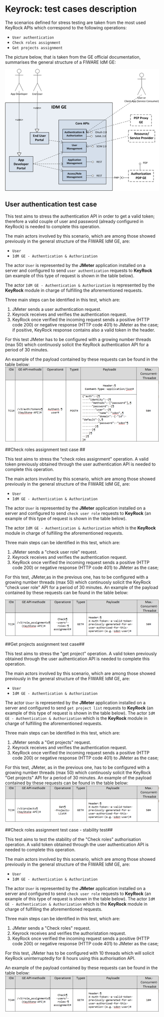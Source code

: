 # Keyrock: test cases description #

The scenarios defined for stress testing are taken from the most used KeyRock APIs which correspond to the following operations:

- `User authentication`
- `Check roles assignment`
- `Get projects assignment`

The picture below, that is taken from the GE official documentation, summarises the general structure of a FIWARE IdM GE:

![Update data flow](./Idm_ge.png)

## User authentication test case ##

This test aims to stress the authentication API in order to get a valid token; therefore a valid couple of user and password (already configured in KeyRock) is needed to complete this operation.

The main actors involved by this scenario, which are among those showed previously in the general structure of the FIWARE IdM GE, are:

- `User`
- `IdM GE - Authentication & Authorization`

The actor `User` is represented by the **JMeter** application installed on a server and configured to send `user authentication` requests to **KeyRock** (an example of this type of request is shown in the table below).

The actor `IdM GE - Authentication & Authorization` is  represented by the **KeyRock** module in charge of fulfilling the aforementioned requests.

Three main steps can be identified in this test, which are:

1. JMeter sends a user authentication request.
2. Keyrock receives and verifies the authentication request.
3. KeyRock once verified the incoming request sends a positive (HTTP code 200) or negative response (HTTP code 401) to JMeter as the case; if positive, KeyRock response contains also a valid token in the header. 

For this test JMeter has to be configured with a growing number threads (max 50) which continuosly solicit the KeyRock authentication API for a period of 30 minutes.

An example of the payload contained by these requests can be found in the table below:
![Update data flow](./Table1.png)

##Check roles assignment test case	##

This test aims to stress the "check roles assignment" operation. A valid token previously obtained through the user authentication API is needed to complete this operation.

The main actors involved by this scenario, which are among those showed previously in the general structure of the FIWARE IdM GE, are:

- `User`
- `IdM GE - Authentication & Authorization`

The actor `User` is represented by the **JMeter** application installed on a server and configured to send `check user role` requests to **KeyRock** 
(an example of this type of request is shown in the table below).

The actor `IdM GE - Authentication & Authorization` which is the **KeyRock** module in charge of fulfilling the aforementioned requests.

Three main steps can be identified in this test, which are:

1. JMeter sends a "check user role" request.
2. Keyrock receives and verifies the authentication request.
3. KeyRock once verified the incoming request sends a positive (HTTP code 200) or negative response (HTTP code 401) to JMeter as the case; 

For this test, JMeter,as in the previous one, has to be configured with a growing number threads (max 50) which continuosly solicit the KeyRock "check user role" API for a period of 30 minutes.
An example of the payload contained by these requests can be found in the table below:

![Update data flow](./Table2.png)

##Get projects assignment test case##

This test aims to stress the "get project" operation. A valid token previously obtained through the user authentication API is needed to complete this operation.

The main actors involved by this scenario, which are among those showed previously in the general structure of the FIWARE IdM GE, are:

- `User`
- `IdM GE - Authentication & Authorization`

The actor `User` is represented by the **JMeter** application installed on a server and configured to send `get project list` requests to **KeyRock** (an example of this type of request is shown in the table below).
The actor `IdM GE - Authentication & Authorization` which is the **KeyRock** module in charge of fulfilling the aforementioned requests.

Three main steps can be identified in this test, which are:

1. JMeter sends a "Get projects" request.
2. Keyrock receives and verifies the authentication request.
3. KeyRock once verified the incoming request sends a positive (HTTP code 200) or negative response (HTTP code 401) to JMeter as the case; 

For this test, JMeter, as in the previous one, has to be configured with a growing number threads (max 50) which continuosly solicit the KeyRock "Get projects" API for a period of 30 minutes.
An example of the payload contained by these requests can be found in the table below:
![Update data flow](./Table3.png)

##Check roles assignment test case	- stability test##

This test aims to test the stability of the "Check roles" authorisation operation. A valid token obtained through the user authentication API is needed to complete this operation.

The main actors involved by this scenario, which are among those showed previously in the general structure of the FIWARE IdM GE, are: 

- `User`
- `IdM GE - Authentication & Authorization`

The actor `User` is represented by the **JMeter** application installed on a server and configured to send `check user role` requests to **KeyRock** (an example of this type of request is shown in the table below).
The actor `IdM GE - Authentication & Authorization` which is the **KeyRock** module in charge of fulfilling the aforementioned requests.

Three main steps can be identified in this test, which are:

1. JMeter sends a "Check roles" request.
2. Keyrock receives and verifies the authoristation request.
3. KeyRock once verified the incoming request sends a positive (HTTP code 200) or negative response (HTTP code 401) to JMeter as the case; 

For this test, JMeter has to be configured with 10 threads which will solicit KeyRock uninterruptedly for 8 hours using this authorisation API.

An example of the payload contained by these requests can be found in the table below:
![Update data flow](./Table4.png)